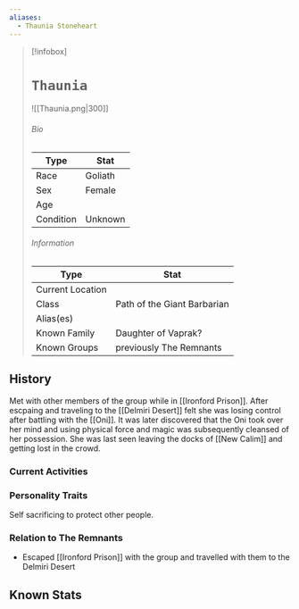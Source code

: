 ```yaml
---
aliases:
  - Thaunia Stoneheart
---
```




> [!infobox]
> # `Thaunia` 
> ![[Thaunia.png|300]]
> ###### Bio
> Type |  Stat |
> ---|---|
> Race | Goliath | 
> Sex | Female | 
> Age |  |
> Condition | Unknown |
> ######  Information
> Type |  Stat |
> ---|---|
> Current Location |  |
> Class | Path of the Giant Barbarian |
> Alias(es) | |
> Known Family | Daughter of Vaprak?|
> Known Groups |previously The Remnants |
 
## History
Met with other members of the group while in [[Ironford Prison]]. After escpaing and traveling to the [[Delmiri Desert]] felt she was losing control after battling with the [[Oni]]. It was later discovered that the Oni took over her mind and using physical force and magic was subsequently cleansed of her possession. She was last seen leaving the docks of [[New Calim]] and getting lost in the crowd. 

### Current Activities

### Personality Traits
Self sacrificing to protect other people.

### Relation to The Remnants 
- Escaped [[Ironford Prison]] with the group and travelled with them to the Delmiri Desert

## Known Stats
